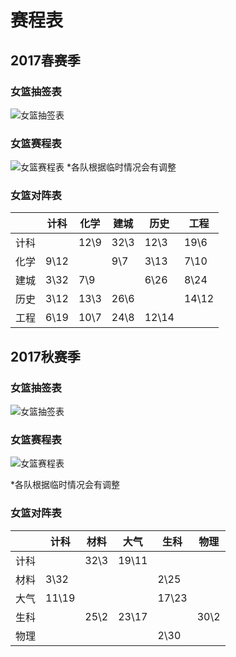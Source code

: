 # 赛程表

## 2017春赛季
### 女篮抽签表
![女篮抽签表](http://7xv2os.com1.z0.glb.clouddn.com/2017_spring_draw.PNG)

### 女篮赛程表
![女篮赛程表](http://7xv2os.com1.z0.glb.clouddn.com/2017_spring_schedule.JPG)
*各队根据临时情况会有调整

### 女篮对阵表
|   |计科  |化学  |建城  |历史 |工程  |
|---|-----|-----|-----|-----|-----|
|计科|     | 12\9| 32\3| 12\3| 19\6|
|化学| 9\12|     |  9\7| 3\13| 7\10|
|建城| 3\32|  7\9|     | 6\26| 8\24|
|历史| 3\12| 13\3| 26\6|     |14\12|
|工程| 6\19| 10\7| 24\8|12\14|     |



## 2017秋赛季
### 女篮抽签表
![女篮抽签表](http://oygsohh2g.bkt.clouddn.com/2017_autumn_draw.jpg)

### 女篮赛程表
![女篮赛程表](http://oygsohh2g.bkt.clouddn.com/2017_autumn_schedule.jpg)

*各队根据临时情况会有调整

### 女篮对阵表
|   |计科  |材料  |大气  |生科 |物理  |
|---|-----|-----|-----|-----|-----|
|计科|     | 32\3|19\11|     |     |
|材料| 3\32|     |     | 2\25|     |
|大气|11\19|     |     |17\23|     |
|生科|     | 25\2|23\17|     | 30\2|
|物理|     |     |     | 2\30|     |
